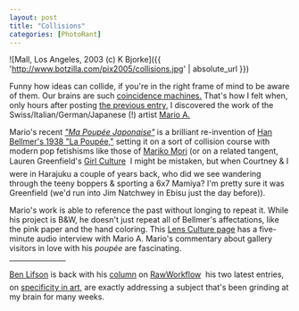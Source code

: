 ```yaml
---
layout: post
title: "Collisions"
categories: [PhotoRant]
---
```



![Mall, Los Angeles, 2003 (c) K Bjorke]({{ 'http://www.botzilla.com/pix2005/collisions.jpg' | absolute_url }})


Funny how ideas can collide, if you're in the right frame of mind to be aware of them. Our brains are such <a href="http://www.csicop.org/si/9809/coincidence.html">coincidence machines.</a> That's how I felt when, only hours after posting <a href="/blog/archives/000391.html">the previous entry,</a> I discovered the work of the Swiss/Italian/German/Japanese (!) artist <a href="http://www.marioa.com/">Mario A.</a>

<!--more-->
Mario's recent <a href="http://mizuma-art.co.jp/_archive/200107_mario_e.html"><cite>"Ma Poup&eacute;e Japonaise"</cite></a> is a brilliant re-invention of <a href="http://www.icp.org/exhibitions/bellmer/">Han Bellmer's 1938 "La Poup&eacute;e,"</a> setting it on a sort of collision course with modern pop fetishisms like those of <a href="http://www.mcachicago.org/MCA/exhibit/past/Mori/">Mariko Mori</a> (or on a related tangent, Lauren Greenfield's <a href="http://www.zonezero.com/exposiciones/fotografos/girlcult/">Girl Culture</a> &#151; I might be mistaken, but when Courtney & I were in Harajuku a couple of years back, who did we see wandering through the teeny boppers & sporting a 6x7 Mamiya? I'm pretty sure it was Greenfield (we'd run into Jim Natchwey in Ebisu just the day before)). 

Mario's work is able to reference the past without longing to repeat it. While his project is B&W, he doesn't just repeat all of Bellmer's affectations, like the pink paper and the hand coloring. This <a href="http://www.lensculture.com/mario.html">Lens Culture page</a> has a five-minute audio interview with Mario A. Mario's commentary about gallery visitors in love with his <i>poup&eacute;e</i> are fascinating. 

<hr align="center" width="20%">

<a href="http://www.benlifson/">Ben Lifson</a> is back with his <a href="
http://www.rawworkflow.com/making_pictures/index.html">column</a> on <a href="http://www.rawworkflow.com/">RawWorkflow</a> &#151; his two latest entries, on <a href="http://www.rawworkflow.com/making_pictures/jan_05/index.html">specificity in art,</a> are exactly addressing a subject that's been grinding at my brain for many weeks.
